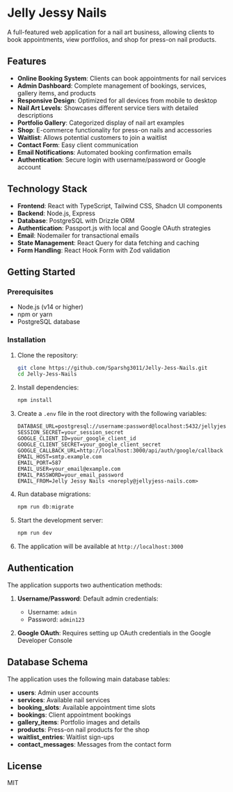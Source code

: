 # Jelly Jessy Nails

A full-featured web application for a nail art business, allowing clients to book appointments, view portfolios, and shop for press-on nail products.

## Features

- **Online Booking System**: Clients can book appointments for nail services
- **Admin Dashboard**: Complete management of bookings, services, gallery items, and products
- **Responsive Design**: Optimized for all devices from mobile to desktop
- **Nail Art Levels**: Showcases different service tiers with detailed descriptions
- **Portfolio Gallery**: Categorized display of nail art examples
- **Shop**: E-commerce functionality for press-on nails and accessories
- **Waitlist**: Allows potential customers to join a waitlist
- **Contact Form**: Easy client communication
- **Email Notifications**: Automated booking confirmation emails
- **Authentication**: Secure login with username/password or Google account

## Technology Stack

- **Frontend**: React with TypeScript, Tailwind CSS, Shadcn UI components
- **Backend**: Node.js, Express
- **Database**: PostgreSQL with Drizzle ORM
- **Authentication**: Passport.js with local and Google OAuth strategies
- **Email**: Nodemailer for transactional emails
- **State Management**: React Query for data fetching and caching
- **Form Handling**: React Hook Form with Zod validation

## Getting Started

### Prerequisites

- Node.js (v14 or higher)
- npm or yarn
- PostgreSQL database

### Installation

1. Clone the repository:
   ```bash
   git clone https://github.com/Sparshg3011/Jelly-Jess-Nails.git
   cd Jelly-Jess-Nails
   ```

2. Install dependencies:
   ```bash
   npm install
   ```

3. Create a `.env` file in the root directory with the following variables:
   ```
   DATABASE_URL=postgresql://username:password@localhost:5432/jellyjess
   SESSION_SECRET=your_session_secret
   GOOGLE_CLIENT_ID=your_google_client_id
   GOOGLE_CLIENT_SECRET=your_google_client_secret
   GOOGLE_CALLBACK_URL=http://localhost:3000/api/auth/google/callback
   EMAIL_HOST=smtp.example.com
   EMAIL_PORT=587
   EMAIL_USER=your_email@example.com
   EMAIL_PASSWORD=your_email_password
   EMAIL_FROM=Jelly Jessy Nails <noreply@jellyjess-nails.com>
   ```

4. Run database migrations:
   ```bash
   npm run db:migrate
   ```

5. Start the development server:
   ```bash
   npm run dev
   ```

6. The application will be available at `http://localhost:3000`

## Authentication

The application supports two authentication methods:

1. **Username/Password**: Default admin credentials:
   - Username: `admin`
   - Password: `admin123`

2. **Google OAuth**: Requires setting up OAuth credentials in the Google Developer Console

## Database Schema

The application uses the following main database tables:

- **users**: Admin user accounts
- **services**: Available nail services
- **booking_slots**: Available appointment time slots
- **bookings**: Client appointment bookings
- **gallery_items**: Portfolio images and details
- **products**: Press-on nail products for the shop
- **waitlist_entries**: Waitlist sign-ups
- **contact_messages**: Messages from the contact form

## License

MIT
